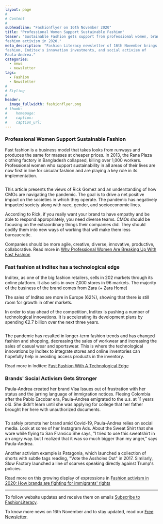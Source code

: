 ```yaml
---
layout: page
#
# Content
#
subheadline: "Fashionflyer on 16th November 2020"
title: "Professional Women Support Sustainable Fashion"
teaser: "Sustainable Fashion gets support from professional women, brands invest in technological innovations and some stories of 
fashion activism in 2020."
meta_description: "Fashion Literacy newsletter of 16th November brings stories on sustainable
fashion, Inditex's innovation investments, and social activism of
Paula-Andrea."
categories:
  - news
  - newsletter
tags:
  - Fashion
  - Newsletter
#
# Styling
#
header:
  image_fullwidth: fashionflyer.png
# thumb:
#    homepage:
#    caption:
#    caption_url:
---
```


### Professional Women Support Sustainable Fashion

Fast fashion is a business model that takes looks from runways and produces the same for masses at cheaper prices. In 2013, the Rana Plaza clothing factory in Bangladesh collapsed, killing over 1,000 workers. Professional women who support sustainability in all areas of their lives are now first in line for circular fashion and are playing a key role in its implementation.

<p><img src="{{site.url}}/images/resized/480/newsletter_16_nov_post1.jpg" alt="" srcset="            {{site.url}}/images/resized/320/newsletter_16_nov_post1.jpg 320w,            {{site.url}}/images/resized/480/newsletter_16_nov_post1.jpg 480w,            {{site.url}}/images/resized/600/newsletter_16_nov_post1.jpg 600w,    " /></p>

This article presents the views of Rick Gomez and an understanding of how CMOs are navigating the pandemic.
The goal is to drive a net positive impact on the societies in which they operate. The pandemic has negatively impacted society along with race, gender, and socioeconomic lines.

According to Rick, if you really want your brand to have empathy and be able to respond appropriately, you need diverse teams.
CMOs should be focusing on the extraordinary things their companies did. They should codify them into new ways of working that will make them less bureaucratic.

Companies should be more agile, creative, diverse, innovative, productive, collaborative.
Read more in [Why Professional Women Are Breaking Up With Fast Fashion](https://www.forbes.com/sites/ellevate/2020/11/16/why-professional-women-are-breaking-up-with-fast-fashion/)

### Fast fashion at Inditex has a technological edge

Inditex, as one of the big fashion retailers, sells in 202 markets through its online platform. It also sells in over 7,000 stores in 96 markets. The majority of the business of the brand comes from Zara (+ Zara Home)

The sales of Inditex are more in Europe (62%), showing that there is still room for growth in other markets.

In order to stay ahead of the competition, Inditex is pushing a number of technological innovations.
It is accelerating its development plans by spending €2.7 billion over the next three years.

<p><img src="{{site.url}}/images/resized/480/newsletter_16_nov_post2.jpg" alt="" srcset="            {{site.url}}/images/resized/320/newsletter_16_nov_post2.jpg 320w,            {{site.url}}/images/resized/480/newsletter_16_nov_post2.jpg 480w,            {{site.url}}/images/resized/600/newsletter_16_nov_post2.jpg 600w,    " /></p>

The pandemic has resulted in longer-term fashion trends and has changed fashion and shopping, decreasing the sales
of workwear and increasing the sales of casual wear and sportswear. This is where the technological innovations by Inditex to integrate stores and online inventories can hopefully help in avoiding access products in the inventory.

Read more in Inditex: [Fast Fashion With A Technological Edge](https://seekingalpha.com/article/4389177-inditex-fast-fashion-technological-edge)


### Brands' Social Activism Gets Stronger

Paula-Andrea created her brand Visa Issues out of frustration with her status and the jarring language of immigration notices.
Fleeing Colombia after the Pablo Escobar era, Paula-Andrea emigrated to the u.s. at 11 years old. She didn’t learn until she was applying for college that her father brought her here with unauthorized documents.

<p><img src="{{site.url}}/images/resized/480/newsletter_16_nov_post3.jpg" alt="" srcset="            {{site.url}}/images/resized/320/newsletter_16_nov_post3.jpg 320w,            {{site.url}}/images/resized/480/newsletter_16_nov_post3.jpg 480w,            {{site.url}}/images/resized/600/newsletter_16_nov_post3.jpg 600w,    " /></p>

To safely promote her brand amid Covid-19, Paula-Andrea relies on social media.
Look at some of her Instagram Ads. About the Sweat Shirt that she wore while flying to San Fransico She says, "I tried to use this sweatshirt in an angry way. but I realized that it was so much bigger than my anger," says Paula-Andrea.


Another activism example is Patagonia, which launched a collection of shorts with subtle tags reading, "Vote the Assholes Out" in 2017. Similarly, Slow Factory launched a line of scarves speaking directly against Trump's policies.

Read more on this growing display of expressions in [Fashion activism in 2020: How brands are fighting for immigrants' rights](https://www.glossy.co/fashion/fashion-activism-in-2020-how-brands-are-fighting-for-immigrants-rights/)

<hr>

To follow website updates and receive them on emails [Subscribe to
FashionLiteracy](https://feedburner.google.com/fb/a/mailverify?uri=Fashionliteracy&amp;loc=en_US).

To know more news on 16th November and to stay updated, read our [Free
Newsletter](http://newsletter.fashionliteracy.com/?edition_id=717d2eb0-2831-11eb-b3f2-0cc47a0d1609).

